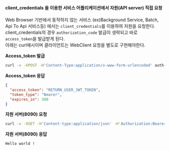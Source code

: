 #### client_credentials 을 이용한 서비스 어플리케이션에서 자원(API server) 직접 요청

Web Browser 기반에서 동작하지 않는 서비스 (ex)Background Service, Batch, Api To Api 서비스등) 에서는 `client_credentials`를 이용하여 자원을 요청한다.   
client_credentials의 경우 `authorization_code` 발급이 생략되고 바로 `access_token`을 발급받게 된다.   
아래는 curl예시이며 클라이언트는 WebClient 요청을 별도로 구현해야한다.   

**Access_token 발급**

```bash
curl -v -XPOST -H'Content-Type:application/x-www-form-urlencoded' auth-server:9000/oauth2/token?grant_type=client_credentials -u'sample:sample'
```

**Access_token 응답**

```json
{
  "access_token": "RETURN_USER_JWT_TOKEN",
  "token_type": "Bearer",
  "expires_in": 300
}
```

**자원 서버(8090) 요청**

```bash
curl -v -XGET -H'Content-type:application/json' -H'Authorization:Bearer {{access_token}}' auth-server:8090/sample
```

**자원 서버(8090) 응답**

```text
Hello world !
```